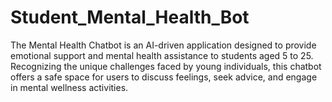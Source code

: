 # Student_Mental_Health_Bot
The Mental Health Chatbot is an AI-driven application designed to provide emotional support and mental health assistance to students aged 5 to 25. Recognizing the unique challenges faced by young individuals, this chatbot offers a safe space for users to discuss feelings, seek advice, and engage in mental wellness activities.
